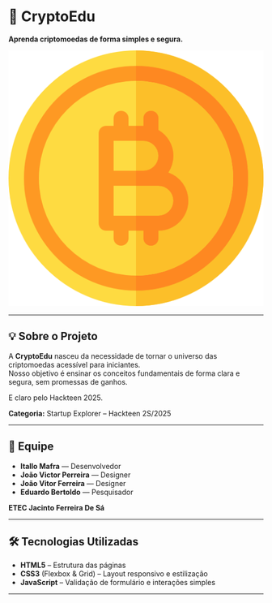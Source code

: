 # 🚀 CryptoEdu

**Aprenda criptomoedas de forma simples e segura.**

![Banner](img/banner.png) <!-- opcional: substitua ou remova se não tiver imagem -->

---

## 💡 Sobre o Projeto
A **CryptoEdu** nasceu da necessidade de tornar o universo das criptomoedas acessível para iniciantes.  
Nosso objetivo é ensinar os conceitos fundamentais de forma clara e segura, sem promessas de ganhos.

E claro pelo Hackteen 2025.

**Categoria:** Startup Explorer – Hackteen 2S/2025

---

## 👥 Equipe
- **Itallo Mafra** — Desenvolvedor  
- **João Victor Perreira** — Designer  
- **João Vitor Ferreira** — Designer  
- **Eduardo Bertoldo** — Pesquisador  

**ETEC Jacinto Ferreira De Sá**

---

## 🛠️ Tecnologias Utilizadas
- **HTML5** – Estrutura das páginas  
- **CSS3** (Flexbox & Grid) – Layout responsivo e estilização  
- **JavaScript** – Validação de formulário e interações simples


---

